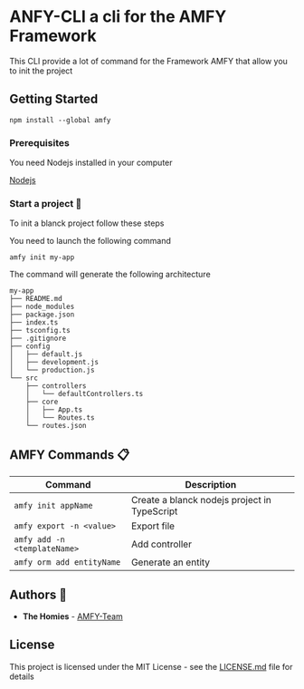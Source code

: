 # ANFY-CLI a cli for the AMFY Framework

This CLI provide a lot of command for the Framework AMFY that allow you to init the project

## Getting Started 

```
npm install --global amfy
```

### Prerequisites

You need Nodejs installed in your computer

[Nodejs](https://nodejs.org/en/download/)


### Start a project :rocket:

To init a blanck project follow these steps

You need to launch the following command
```
amfy init my-app
```
The command will generate the following architecture 

```
my-app
├── README.md
├── node_modules
├── package.json
├── index.ts
├── tsconfig.ts
├── .gitignore
├── config
│   ├── default.js
│   ├── development.js
│   └── production.js
└── src
    ├── controllers
    │   └── defaultControllers.ts
    ├── core
    │   ├── App.ts
    │   └── Routes.ts
    └── routes.json
```

## AMFY Commands :clipboard:
| Command | Description |
|---|---|
| ```amfy init appName``` | Create a blanck nodejs project in TypeScript |
|```amfy export -n <value>```| Export file |
|```amfy add -n <templateName>```| Add controller |
| ```amfy orm add entityName``` | Generate an entity |


## Authors :space_invader:

* **The Homies** - [AMFY-Team](https://github.com/orgs/amfyWebService/teams/amfy)


## License

This project is licensed under the MIT License - see the [LICENSE.md](LICENSE.md) file for details
